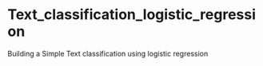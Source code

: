 # Text_classification_logistic_regression
Building a Simple Text classification using logistic regression
